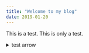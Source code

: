 ```yaml
---
title: "Welcome to my blog"
date: 2019-01-20
---
```


This is a test.  This is only a test.

<details>
<summary>test arrow</summary>

# Heading

* test of list
* list two
    * indent list

</details>

